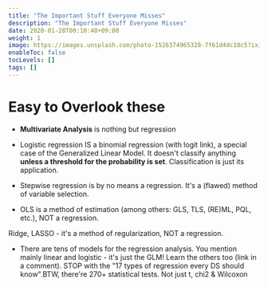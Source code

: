 ```yaml
---
title: "The Important Stuff Everyone Misses"
description: "The Important Stuff Everyone Misses"
date: 2020-01-28T00:10:48+09:00
weight: 1
image: https://images.unsplash.com/photo-1526374965328-7f61d4dc18c5?ixid=MnwxMjA3fDB8MHxzZWFyY2h8Nnx8ZGF0YXxlbnwwfHwwfHw%3D&ixlib=rb-1.2.1&auto=format&fit=crop&w=500&q=60
enableToc: false
tocLevels: []
tags: []
---
```


# Easy to Overlook these



- **Multivariate Analysis** is nothing but regression



- Logistic regression IS a binomial regression (with logit link), a special case of the Generalized Linear Model. It doesn't classify anything **unless a threshold for the probability is set**. Classification is just its application.

- Stepwise regression is by no means a regression. It's a (flawed) method of variable selection.

- OLS is a method of estimation (among others: GLS, TLS, (RE)ML, PQL, etc.), NOT a regression.

 Ridge, LASSO - it's a method of regularization, NOT a regression.

- There are tens of models for the regression analysis. You mention mainly linear and logistic - it's just the GLM! Learn the others too (link in a comment). STOP with the "17 types of regression every DS should know".BTW, there're 270+ statistical tests. Not just t, chi2 & Wilcoxon